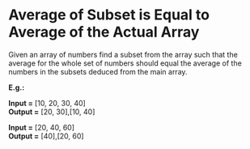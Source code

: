 <h1>Average of Subset is Equal to Average of the Actual Array</h1>

Given an array of numbers find a subset from the array such that the
average for the whole set of numbers should equal the average of the
numbers in the subsets deduced from the main array.

<b>E.g.: </b>

<b>Input =</b> [10, 20, 30, 40] <br>
<b>Output =</b> [20, 30],[10, 40]<br>

<b>Input =</b> [20, 40, 60] <br>
<b>Output =</b> [40],[20, 60]<br>

